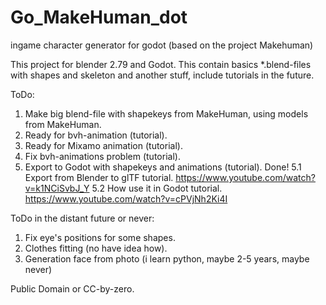 # Go_MakeHuman_dot
ingame character generator for godot (based on the project Makehuman)

This project for blender 2.79 and Godot.
This contain basics *.blend-files with shapes and skeleton and another stuff, include tutorials in the future.

ToDo: 

1. Make big blend-file with shapekeys from MakeHuman, using models from MakeHuman.
2. Ready for bvh-animation (tutorial).
3. Ready for Mixamo animation (tutorial).
4. Fix bvh-animations problem (tutorial). 
5. Export to Godot with shapekeys and animations (tutorial). Done!
5.1 Export from Blender to glTF tutorial. 
https://www.youtube.com/watch?v=k1NCiSvbJ_Y
5.2 How use it in Godot tutorial.
https://www.youtube.com/watch?v=cPVjNh2Ki4I

ToDo in the distant future or never:

1. Fix eye's positions for some shapes.
2. Clothes fitting (no have idea how).
3. Generation face from photo (i learn python, maybe 2-5 years, maybe never)

Public Domain or CC-by-zero.